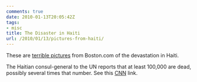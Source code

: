 ```yaml
---
comments: true
date: 2010-01-13T20:05:42Z
tags:
- misc
title: The Disaster in Haiti
url: /2010/01/13/pictures-from-haiti/
---
```


These are [terrible pictures](http://www.boston.com/bigpicture/2010/01/earthquake_in_haiti.html) from Boston.com of the devastation in Haiti.

The Haitian consul-general to the UN reports that at least 100,000 are dead, possibly several times that number. See this <a href="http://www.cnn.com/2010/WORLD/americas/01/13/haiti.earthquake/index.html">CNN</a> link.
